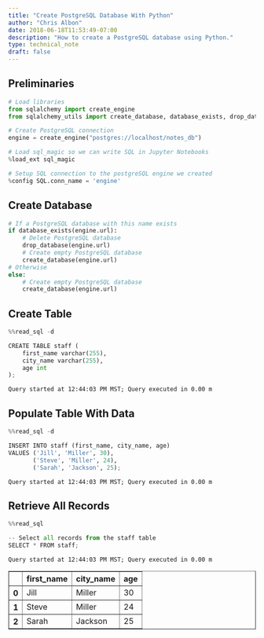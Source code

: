 ```yaml
---
title: "Create PostgreSQL Database With Python"
author: "Chris Albon"
date: 2018-06-18T11:53:49-07:00
description: "How to create a PostgreSQL database using Python."
type: technical_note
draft: false
---
```

## Preliminaries


```python
# Load libraries
from sqlalchemy import create_engine
from sqlalchemy_utils import create_database, database_exists, drop_database

# Create PostgreSQL connection
engine = create_engine("postgres://localhost/notes_db")

# Load sql_magic so we can write SQL in Jupyter Notebooks
%load_ext sql_magic

# Setup SQL connection to the postgreSQL engine we created
%config SQL.conn_name = 'engine'
```



## Create Database


```python
# If a PostgreSQL database with this name exists
if database_exists(engine.url):
    # Delete PostgreSQL database 
    drop_database(engine.url)
    # Create empty PostgreSQL database
    create_database(engine.url)
# Otherwise
else:
    # Create empty PostgreSQL database
    create_database(engine.url)
```

## Create Table


```python
%%read_sql -d

CREATE TABLE staff ( 
    first_name varchar(255), 
    city_name varchar(255),
    age int
);
```

    Query started at 12:44:03 PM MST; Query executed in 0.00 m

## Populate Table With Data


```python
%%read_sql -d 

INSERT INTO staff (first_name, city_name, age) 
VALUES ('Jill', 'Miller', 30),
       ('Steve', 'Miller', 24),
       ('Sarah', 'Jackson', 25);
```

    Query started at 12:44:03 PM MST; Query executed in 0.00 m

## Retrieve All Records


```python
%%read_sql

-- Select all records from the staff table
SELECT * FROM staff;
```

    Query started at 12:44:03 PM MST; Query executed in 0.00 m




<div>
<style scoped>
    .dataframe tbody tr th:only-of-type {
        vertical-align: middle;
    }

    .dataframe tbody tr th {
        vertical-align: top;
    }

    .dataframe thead th {
        text-align: right;
    }
</style>
<table border="1" class="dataframe">
  <thead>
    <tr style="text-align: right;">
      <th></th>
      <th>first_name</th>
      <th>city_name</th>
      <th>age</th>
    </tr>
  </thead>
  <tbody>
    <tr>
      <th>0</th>
      <td>Jill</td>
      <td>Miller</td>
      <td>30</td>
    </tr>
    <tr>
      <th>1</th>
      <td>Steve</td>
      <td>Miller</td>
      <td>24</td>
    </tr>
    <tr>
      <th>2</th>
      <td>Sarah</td>
      <td>Jackson</td>
      <td>25</td>
    </tr>
  </tbody>
</table>
</div>


